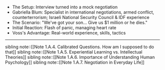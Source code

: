 - The Setup: Interview turned into a mock negotiation
- Gabriella Blum: Specialist in international negotiations, armed conflict, counterterrorism; Israeli National Security Council & IDF experience
- The Scenario: "We've got your son... Give us $1 million or he dies."
- Initial Reaction: Flash of panic, managing heart rate
- Voss's Advantage: Real-world experience, skills, tactics
---
sibling note::[[Note 1.A.4. Calibrated Questions. How am I supposed to do that]]
sibling note::[[Note 1.A.5. Experiential Learning vs. Intellectual Theories]]
sibling note::[[Note 1.A.6. Importance of Understanding Human Psychology]]
sibling note::[[Note 1.A.7. Negotiation in Everyday Life]]